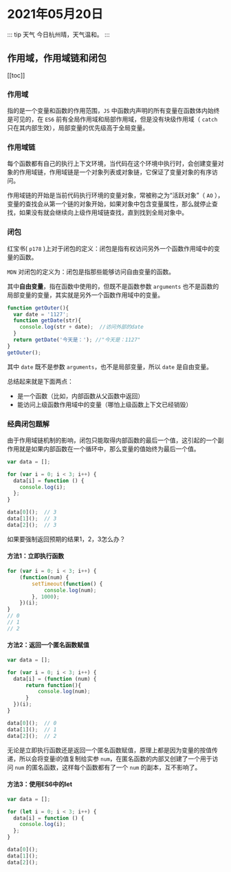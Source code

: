 # 2021年05月20日

::: tip 天气
今日杭州晴，天气温和。
:::

## 作用域，作用域链和闭包

[[toc]]

### 作用域

指的是一个变量和函数的作用范围，`JS` 中函数内声明的所有变量在函数体内始终是可见的，在 `ES6` 前有全局作用域和局部作用域，但是没有块级作用域（ `catch` 只在其内部生效），局部变量的优先级高于全局变量。

### 作用域链

每个函数都有自己的执行上下文环境，当代码在这个环境中执行时，会创建变量对象的作用域链，作用域链是一个对象列表或对象链，它保证了变量对象的有序访问。

作用域链的开始是当前代码执行环境的变量对象，常被称之为“活跃对象”（ `AO` ），变量的查找会从第一个链的对象开始，如果对象中包含变量属性，那么就停止查找，如果没有就会继续向上级作用域链查找，直到找到全局对象中。

### 闭包

红宝书( `p178` )上对于闭包的定义：闭包是指有权访问另外一个函数作用域中的变量的函数。

`MDN` 对闭包的定义为：闭包是指那些能够访问自由变量的函数。

其中**自由变量**，指在函数中使用的，但既不是函数参数 `arguments` 也不是函数的局部变量的变量，其实就是另外一个函数作用域中的变量。

``` js
function getOuter(){
  var date = '1127';
  function getDate(str){
    console.log(str + date);  //访问外部的date
  }
  return getDate('今天是：'); //"今天是：1127"
}
getOuter();
```

其中 `date` 既不是参数 `arguments`，也不是局部变量，所以 `date` 是自由变量。

总结起来就是下面两点：

- 是一个函数（比如，内部函数从父函数中返回）
- 能访问上级函数作用域中的变量（哪怕上级函数上下文已经销毁）

### 经典闭包题解

由于作用域链机制的影响，闭包只能取得内部函数的最后一个值，这引起的一个副作用就是如果内部函数在一个循环中，那么变量的值始终为最后一个值。

```js
var data = [];

for (var i = 0; i < 3; i++) {
  data[i] = function () {
    console.log(i);
  };
}

data[0]();	// 3
data[1]();	// 3
data[2]();	// 3
```
如果要强制返回预期的结果1，2，3怎么办？

#### 方法1：立即执行函数

``` js
for (var i = 0; i < 3; i++) {
    (function(num) {
        setTimeout(function() {
            console.log(num);
        }, 1000);
    })(i);
}
// 0
// 1
// 2
```

#### 方法2：返回一个匿名函数赋值

``` js
var data = [];

for (var i = 0; i < 3; i++) {
  data[i] = (function (num) {
      return function(){
          console.log(num);
      }
  })(i);
}

data[0]();	// 0
data[1]();	// 1
data[2]();	// 2
```

无论是立即执行函数还是返回一个匿名函数赋值，原理上都是因为变量的按值传递，所以会将变量i的值复制给实参 `num`，在匿名函数的内部又创建了一个用于访问 `num` 的匿名函数，这样每个函数都有了一个 `num` 的副本，互不影响了。

#### 方法3：使用ES6中的let

``` js
var data = [];

for (let i = 0; i < 3; i++) {
  data[i] = function () {
    console.log(i);
  };
}

data[0]();
data[1]();
data[2]();
```
